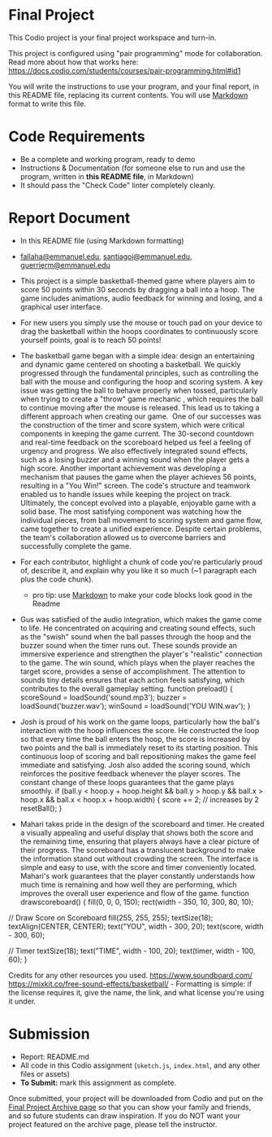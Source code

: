 # Final Project
This Codio project is your final project workspace and turn-in. 

This project is configured using "pair programming" mode for collaboration. 
Read more about how that works here: https://docs.codio.com/students/courses/pair-programming.html#id1

You will write the instructions to use your program, and your final report, in this README file, replacing its current contents. 
You will use [Markdown](https://github.com/adam-p/markdown-here/wiki/Markdown-Cheatsheet) format to write this file.

# Code Requirements
- Be a complete and working program, ready to demo
- Instructions & Documentation (for someone else to run and use the program, written in **this README file**, in Markdown)
- It should pass the "Check Code" linter completely cleanly.

# Report Document
- In this README file (using Markdown formatting)
- fallaha@emmanuel.edu, santiagoj@emmanuel.edu, guerrierm@emmanuel.edu

- This project is a simple basketball-themed game where players 
aim to score 50 points within 30 seconds by dragging a ball into a hoop.
 The game includes animations, audio feedback for 
 winning and losing, and a graphical user interface.

- For new users you simply use the mouse or touch pad on your device to 
drag the basketball within the hoops coordinates to continuously
score yourself points, goal is to reach 50 points!

- The basketball game began with a simple idea: design an entertaining and dynamic game centered on shooting a basketball.
 We quickly progressed through the fundamental principles, such as controlling the ball with the mouse and configuring the hoop and scoring system.
  A key issue was getting the ball to behave properly when tossed, particularly when trying to create a "throw" game mechanic , which requires the ball to continue moving after the mouse is released.
	 This lead us to taking a different approach when creating our game. 
  One of our successes was the construction of the timer and score system, which were critical components in keeping the game current.
 The 30-second countdown and real-time feedback on the scoreboard helped us feel a feeling of urgency and progress.
 We also effectively integrated sound effects, such as a losing buzzer and a winning sound when the player gets a high score.
Another important achievement was developing a mechanism that pauses the game when the player achieves 56 points, resulting in a "You Win!" screen. 
The code's structure and teamwork enabled us to handle issues while keeping the project on track. Ultimately, the concept evolved into a playable, enjoyable game with a solid base. 
The most satisfying component was watching how the individual pieces, from ball movement to scoring system and game flow, came together to create a unified experience. 
Despite certain problems, the team's collaboration allowed us to overcome barriers and successfully complete the game.

- For each contributor, highlight a chunk of code you're particularly proud of, describe it, and explain why you like it so much (~1 paragraph each plus the code chunk).
	- pro tip: use [Markdown](https://github.com/adam-p/markdown-here/wiki/Markdown-Cheatsheet#code) to make your code blocks look good in the Readme
	

- Gus was satisfied of the audio integration, which makes the game come to life. He concentrated on acquiring and creating sound effects, such as the "swish" sound when the ball passes through the hoop and the buzzer sound when the timer runs out.
 These sounds provide an immersive experience and strengthen the player's "realistic" connection to the game. The win sound, which plays when the player reaches the target score, provides a sense of accomplishment.
  The attention to sounds tiny details ensures that each action feels satisfying, which contributes to the overall gameplay setting.
function preload() {
		 scoreSound = loadSound('sound.mp3');
    buzzer = loadSound('buzzer.wav');
    winSound = loadSound('YOU WIN.wav');
		}

- Josh is proud of his work on the game loops, particularly how the ball's interaction with the hoop influences the score.
 He constructed the loop so that every time the ball enters the hoop, the score is increased by two points and the ball is immediately reset to its starting position. 
 This continuous loop of scoring and ball repositioning makes the game feel immediate and satisfying. Josh also added the scoring sound, which reinforces the positive feedback whenever the player scores. 
 The constant change of these loops guarantees that the game plays smoothly.
if (ball.y < hoop.y + hoop.height && ball.y >  hoop.y && ball.x > hoop.x && ball.x < hoop.x + hoop.width)
{ 
	score += 2; // increases by 2
	resetBall(); }

- Mahari takes pride in the design of the scoreboard and timer.
 He created a visually appealing and useful display that shows both the score and the remaining time, ensuring that players always have a clear picture of their progress.
  The scoreboard has a translucent background to make the information stand out without crowding the screen. The interface is simple and easy to use, with the score and timer conveniently located.
	 Mahari's work guarantees that the player constantly understands how much time is remaining and how well they are performing, which improves the overall user experience and flow of the game.
	function drawscoreboard() {
fill(0, 0, 0, 150); 
rect(width - 350, 10, 300, 80, 10);

// Draw Score on Scoreboard
fill(255, 255, 255); 
textSize(18);
textAlign(CENTER, CENTER);
text("YOU", width - 300, 20);
text(score, width - 300, 60);

// Timer
textSize(18);
text("TIME", width - 100, 20);
text(timer, width - 100, 60);
}

Credits for any other resources you used.
https://www.soundboard.com/
https://mixkit.co/free-sound-effects/basketball/
	- Formatting is simple: if the license requires it, give the name, the link, and what license you're using it under.

# Submission
- Report: README.md
- All code in this Codio assignment (`sketch.js`, `index.html`, and any other files or assets)
- **To Submit:** mark this assignment as complete.

Once submitted, your project will be downloaded from Codio and put on the [Final Project Archive page](https://github.com/ec-idds/intro-programming) so that you can show your family and friends, and so future students can draw inspiration. If you do NOT want your project featured on the archive page, please tell the instructor.

